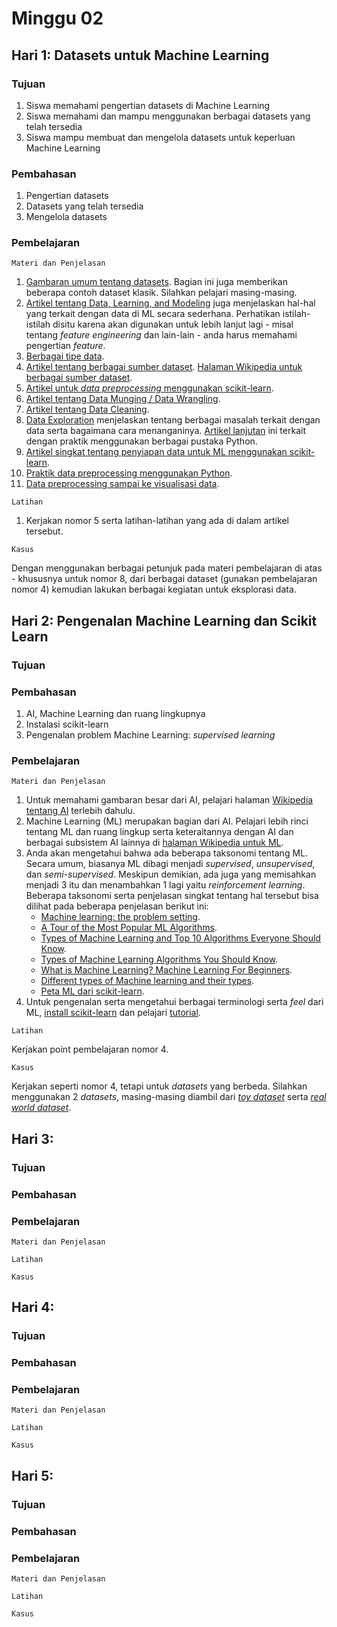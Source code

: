 # Minggu 02

## Hari 1: Datasets untuk Machine Learning

### Tujuan

1. Siswa memahami pengertian  datasets di Machine Learning
2. Siswa memahami dan mampu menggunakan berbagai datasets yang telah tersedia
3. Siswa mampu membuat dan mengelola datasets untuk keperluan Machine Learning

### Pembahasan

1. Pengertian datasets
2. Datasets yang telah tersedia
3. Mengelola datasets

### Pembelajaran

```
Materi dan Penjelasan
```

1. [Gambaran umum tentang datasets](https://en.wikipedia.org/wiki/Data_set). Bagian ini juga memberikan beberapa contoh dataset klasik. Silahkan pelajari masing-masing.
2. [Artikel tentang Data, Learning, and Modeling](https://machinelearningmastery.com/data-learning-and-modeling/) juga menjelaskan hal-hal yang terkait dengan data di ML secara sederhana. Perhatikan istilah-istilah disitu karena akan digunakan untuk lebih lanjut lagi - misal tentang *feature engineering* dan lain-lain - anda harus memahami pengertian *feature*.
3. [Berbagai tipe data](https://www.forbes.com/sites/adrianbridgwater/2018/07/05/the-13-types-of-data/#7d4afc383362).
4. [Artikel tentang berbagai sumber dataset](https://towardsdatascience.com/top-sources-for-machine-learning-datasets-bb6d0dc3378b). [Halaman Wikipedia untuk berbagai sumber dataset](https://en.wikipedia.org/wiki/List_of_datasets_for_machine-learning_research).
5. [Artikel untuk *data preprocessing* menggunakan scikit-learn](https://www.analyticsvidhya.com/blog/2016/07/practical-guide-data-preprocessing-python-scikit-learn/).
6. [Artikel tentang Data Munging / Data Wrangling](https://www.xenonstack.com/blog/data-preparation/).
7. [Artikel tentang Data Cleaning](https://wp.sigmod.org/?p=2288).
8. [Data Exploration](https://www.analyticsvidhya.com/blog/2016/01/guide-data-exploration/) menjelaskan tentang berbagai masalah terkait dengan data serta bagaimana cara menanganinya. [Artikel lanjutan](https://www.analyticsvidhya.com/blog/2015/04/comprehensive-guide-data-exploration-sas-using-python-numpy-scipy-matplotlib-pandas/) ini terkait dengan praktik menggunakan berbagai pustaka Python.
9. [Artikel singkat tentang penyiapan data untuk ML menggunakan scikit-learn](https://machinelearningmastery.com/prepare-data-machine-learning-python-scikit-learn/).
10. [Praktik data preprocessing menggunakan Python](https://analyticsindiamag.com/data-pre-processing-in-python/).
11. [Data preprocessing sampai ke visualisasi data](https://data-flair.training/blogs/python-ml-data-preprocessing/).

```
Latihan
```

1. Kerjakan nomor 5 serta latihan-latihan yang ada di dalam artikel tersebut.

```
Kasus
```

Dengan menggunakan berbagai petunjuk pada materi pembelajaran di atas - khususnya untuk nomor 8, dari berbagai dataset (gunakan pembelajaran nomor 4) kemudian lakukan berbagai kegiatan untuk eksplorasi data.

## Hari 2: Pengenalan Machine Learning dan Scikit Learn

### Tujuan

### Pembahasan

1. AI, Machine Learning dan ruang lingkupnya
2. Instalasi scikit-learn
3. Pengenalan problem Machine Learning: *supervised learning* 

### Pembelajaran

```
Materi dan Penjelasan
```

1. Untuk memahami gambaran besar dari AI, pelajari halaman [Wikipedia tentang AI](https://en.wikipedia.org/wiki/Artificial_intelligence) terlebih dahulu.
2. Machine Learning (ML) merupakan bagian dari AI. Pelajari lebih rinci tentang ML dan ruang lingkup serta keteraitannya dengan AI dan berbagai subsistem AI lainnya di [halaman Wikipedia untuk ML](https://en.wikipedia.org/wiki/Machine_learning).
3. Anda akan mengetahui bahwa ada beberapa taksonomi tentang ML. Secara umum, biasanya ML dibagi menjadi *supervised*, *unsupervised*, dan *semi-supervised*. Meskipun demikian, ada juga yang memisahkan menjadi 3 itu dan menambahkan 1 lagi yaitu *reinforcement learning*. Beberapa taksonomi serta penjelasan singkat tentang hal tersebut bisa dilihat pada beberapa penjelasan berikut ini:
    * [Machine learning: the problem setting](https://scikit-learn.org/stable/tutorial/basic/tutorial.html).
    * [A Tour of the Most Popular ML Algorithms](https://machinelearningmastery.com/a-tour-of-machine-learning-algorithms/).
    * [Types of Machine Learning and Top 10 Algorithms Everyone Should Know](https://blogs.oracle.com/ai/types-of-machine-learning-and-top-10-algorithms-everyone-should-know).
    * [Types of Machine Learning Algorithms You Should Know](https://towardsdatascience.com/types-of-machine-learning-algorithms-you-should-know-953a08248861).
    * [What is Machine Learning? Machine Learning For Beginners](https://www.edureka.co/blog/what-is-machine-learning/).
    * [Different types of Machine learning and their types](https://medium.com/deep-math-machine-learning-ai/different-types-of-machine-learning-and-their-types-34760b9128a2).
    * [Peta ML dari scikit-learn](0https://scikit-learn.org/stable/tutorial/machine_learning_map/index.html).
4. Untuk pengenalan serta mengetahui berbagai terminologi serta *feel* dari ML, [install scikit-learn](https://scikit-learn.org/stable/install.html) dan pelajari [tutorial](https://scikit-learn.org/stable/tutorial/basic/tutorial.html).

```
Latihan
```

Kerjakan point pembelajaran nomor 4.


```
Kasus
```

Kerjakan seperti nomor 4, tetapi untuk *datasets* yang berbeda. Silahkan menggunakan 2 *datasets*, masing-masing diambil dari [*toy dataset*](https://scikit-learn.org/stable/datasets/index.html#toy-datasets) serta [*real world dataset*](https://scikit-learn.org/stable/datasets/index.html#real-world-datasets).

## Hari 3: 

### Tujuan

### Pembahasan

### Pembelajaran

```
Materi dan Penjelasan
```

```
Latihan
```

```
Kasus
```

## Hari 4: 

### Tujuan

### Pembahasan

### Pembelajaran

```
Materi dan Penjelasan
```

```
Latihan
```

```
Kasus
```

## Hari 5: 

### Tujuan

### Pembahasan

### Pembelajaran

```
Materi dan Penjelasan
```

```
Latihan
```

```
Kasus
```


